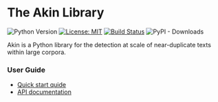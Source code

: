# The Akin Library
![Python Version](https://img.shields.io/badge/Python-3.9%20%7C%203.14-blue.svg)
[![License: MIT](https://img.shields.io/badge/License-MIT-green.svg)](https://opensource.org/licenses/MIT)
[![Build Status](https://app.travis-ci.com/justinbt1/Akin.svg?branch=main)](https://app.travis-ci.com/justinbt1/Akin)
![PyPI - Downloads](https://img.shields.io/pypi/dm/akin)  

Akin is a Python library for the detection at scale of near-duplicate texts within large corpora.

### User Guide
- [Quick start quide](getting_started.md)
- [API documentation](api/api_ref.md)
